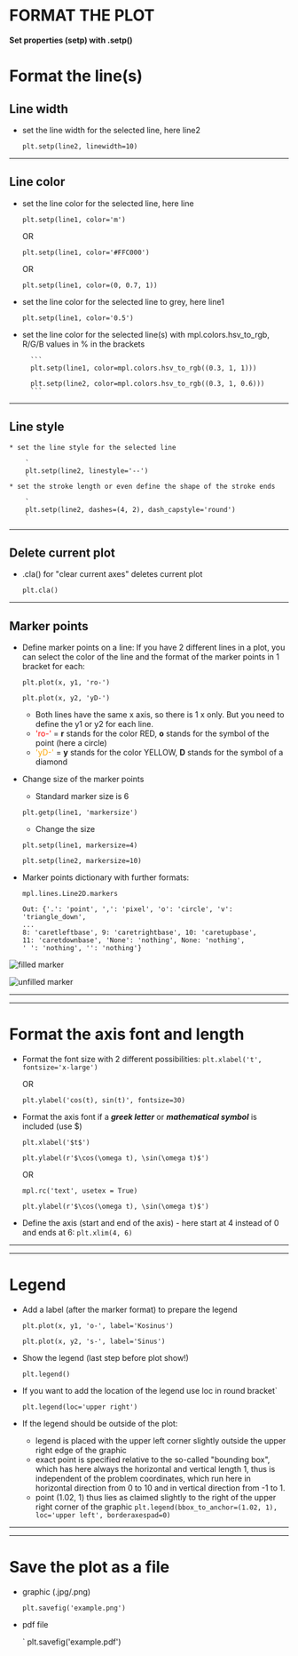 # __FORMAT THE PLOT__

__Set properties (setp) with .setp()__

# __Format the line(s)__

## __Line width__

* set the line width for the selected line, here line2

    `
    plt.setp(line2, linewidth=10)
    `
---

## __Line color__

* set the line color for the selected line, here line

    `
    plt.setp(line1, color='m')
    `
        
    OR
        
    `
    plt.setp(line1, color='#FFC000')
    `
        
    OR
        
    `
    plt.setp(line1, color=(0, 0.7, 1))
    `

* set the line color for the selected line to grey, here line1

    `
    plt.setp(line1, color='0.5')
    `

* set the line color for the selected line(s) with mpl.colors.hsv_to_rgb, R/G/B values in % in the brackets

        ```
        plt.setp(line1, color=mpl.colors.hsv_to_rgb((0.3, 1, 1)))
        
        plt.setp(line2, color=mpl.colors.hsv_to_rgb((0.3, 1, 0.6)))
        ```
---

## __Line style__

    * set the line style for the selected line

        `
        plt.setp(line2, linestyle='--')
        `
    * set the stroke length or even define the shape of the stroke ends

        `
        plt.setp(line2, dashes=(4, 2), dash_capstyle='round')
        `
---

## __Delete current plot__

* .cla() for "clear current axes" deletes current plot
    
    `
    plt.cla()
    `
---

## __Marker points__

* Define marker points on a line: If you have 2 different lines in a plot, you can select the color of the line and the format of the marker points in 1 bracket for each:
    ```
    plt.plot(x, y1, 'ro-')

    plt.plot(x, y2, 'yD-')
    ```

    * Both lines have the same x axis, so there is 1 x only. But you need to define the y1 or y2 for each line. 
    * <span style='color:red'>'ro-'</span> = __r__ stands for the color RED, __o__ stands for the symbol of the point (here a circle)
    * <span style='color:orange'>'yD-' </span>= __y__ stands for the color YELLOW, __D__ stands for the symbol of a diamond 

* Change size of the marker points
    * Standard marker size is 6

    `
    plt.getp(line1, 'markersize')
    `

    * Change the size
    ```
    plt.setp(line1, markersize=4)

    plt.setp(line2, markersize=10)
    ```

* Marker points dictionary with further formats:
    ``````````
    mpl.lines.Line2D.markers
    
    Out: {'.': 'point', ',': 'pixel', 'o': 'circle', 'v': 'triangle_down',
    ...
    8: 'caretleftbase', 9: 'caretrightbase', 10: 'caretupbase',
    11: 'caretdownbase', 'None': 'nothing', None: 'nothing',
    ' ': 'nothing', '': 'nothing'}
    ```````````

![filled marker](https://github.com/IronMan2483/All_About_Basics/blob/main/Images/matplotlib_filled_marker.png)

![unfilled marker](https://github.com/IronMan2483/All_About_Basics/blob/main/Images/matplotlib_unfilled_marker.png)

---
---

# __Format the axis font and length__

* Format the font size with 2 different possibilities:
    `
    plt.xlabel('t', fontsize='x-large')
    `
    
    OR

    `
    plt.ylabel('cos(t), sin(t)', fontsize=30)
    `
* Format the axis font if a ___greek letter___ or ___mathematical symbol___ is included (use $)

    ```
    plt.xlabel('$t$')

    plt.ylabel(r'$\cos(\omega t), \sin(\omega t)$')
    ```

    OR

    ```
    mpl.rc('text', usetex = True)

    plt.ylabel(r'$\cos(\omega t), \sin(\omega t)$')
    ```
* Define the axis (start and end of the axis) - here start at 4 instead of 0 and ends at 6:
    `
    plt.xlim(4, 6)
    `

---
---

# __Legend__

* Add a label (after the marker format) to prepare the legend
    ```
    plt.plot(x, y1, 'o-', label='Kosinus')

    plt.plot(x, y2, 's-', label='Sinus')
    ```
* Show the legend (last step before plot show!)

    `
    plt.legend()
    `
* If you want to add the location of the legend use loc in round bracket`

    `
    plt.legend(loc='upper right')
    `
* If the legend should be outside of the plot:   
    * legend is placed with the upper left corner slightly outside the upper right edge of the graphic
    * exact point is specified relative to the so-called "bounding box", which has here always the horizontal and vertical length 1, thus is independent of the problem coordinates, which run here in horizontal direction from 0 to 10 and in vertical direction from -1 to 1. 
    * point (1.02, 1) thus lies as claimed slightly to the right of the upper right corner of the graphic
    `
    plt.legend(bbox_to_anchor=(1.02, 1), loc='upper left', borderaxespad=0)
    `
---
---

# __Save the plot as a file__

* graphic (.jpg/.png) 

    `
    plt.savefig('example.png')
    `
* pdf file

    `
    plt.savefig('example.pdf')